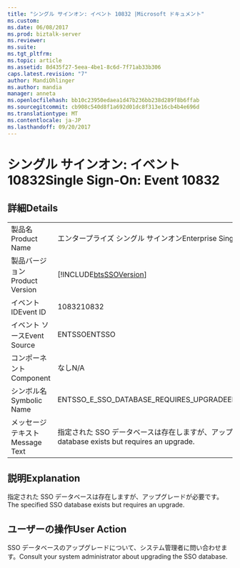 ```yaml
---
title: "シングル サインオン: イベント 10832 |Microsoft ドキュメント"
ms.custom: 
ms.date: 06/08/2017
ms.prod: biztalk-server
ms.reviewer: 
ms.suite: 
ms.tgt_pltfrm: 
ms.topic: article
ms.assetid: 8d435f27-5eea-4be1-8c6d-7f71ab33b306
caps.latest.revision: "7"
author: MandiOhlinger
ms.author: mandia
manager: anneta
ms.openlocfilehash: bb10c23950edaea1d47b236bb238d289f8b6ffab
ms.sourcegitcommit: cb908c540d8f1a692d01dc8f313e16cb4b4e696d
ms.translationtype: MT
ms.contentlocale: ja-JP
ms.lasthandoff: 09/20/2017
---
```

# <a name="single-sign-on-event-10832"></a><span data-ttu-id="f9ea5-102">シングル サインオン: イベント 10832</span><span class="sxs-lookup"><span data-stu-id="f9ea5-102">Single Sign-On: Event 10832</span></span>
## <a name="details"></a><span data-ttu-id="f9ea5-103">詳細</span><span class="sxs-lookup"><span data-stu-id="f9ea5-103">Details</span></span>  
  
|||  
|-|-|  
|<span data-ttu-id="f9ea5-104">製品名</span><span class="sxs-lookup"><span data-stu-id="f9ea5-104">Product Name</span></span>|<span data-ttu-id="f9ea5-105">エンタープライズ シングル サインオン</span><span class="sxs-lookup"><span data-stu-id="f9ea5-105">Enterprise Single Sign-On</span></span>|  
|<span data-ttu-id="f9ea5-106">製品バージョン</span><span class="sxs-lookup"><span data-stu-id="f9ea5-106">Product Version</span></span>|[!INCLUDE[btsSSOVersion](../includes/btsssoversion-md.md)]|  
|<span data-ttu-id="f9ea5-107">イベント ID</span><span class="sxs-lookup"><span data-stu-id="f9ea5-107">Event ID</span></span>|<span data-ttu-id="f9ea5-108">10832</span><span class="sxs-lookup"><span data-stu-id="f9ea5-108">10832</span></span>|  
|<span data-ttu-id="f9ea5-109">イベント ソース</span><span class="sxs-lookup"><span data-stu-id="f9ea5-109">Event Source</span></span>|<span data-ttu-id="f9ea5-110">ENTSSO</span><span class="sxs-lookup"><span data-stu-id="f9ea5-110">ENTSSO</span></span>|  
|<span data-ttu-id="f9ea5-111">コンポーネント</span><span class="sxs-lookup"><span data-stu-id="f9ea5-111">Component</span></span>|<span data-ttu-id="f9ea5-112">なし</span><span class="sxs-lookup"><span data-stu-id="f9ea5-112">N/A</span></span>|  
|<span data-ttu-id="f9ea5-113">シンボル名</span><span class="sxs-lookup"><span data-stu-id="f9ea5-113">Symbolic Name</span></span>|<span data-ttu-id="f9ea5-114">ENTSSO_E_SSO_DATABASE_REQUIRES_UPGRADE</span><span class="sxs-lookup"><span data-stu-id="f9ea5-114">ENTSSO_E_SSO_DATABASE_REQUIRES_UPGRADE</span></span>|  
|<span data-ttu-id="f9ea5-115">メッセージ テキスト</span><span class="sxs-lookup"><span data-stu-id="f9ea5-115">Message Text</span></span>|<span data-ttu-id="f9ea5-116">指定された SSO データベースは存在しますが、アップグレードが必要です。</span><span class="sxs-lookup"><span data-stu-id="f9ea5-116">The specified SSO database exists but requires an upgrade.</span></span>|  
  
## <a name="explanation"></a><span data-ttu-id="f9ea5-117">説明</span><span class="sxs-lookup"><span data-stu-id="f9ea5-117">Explanation</span></span>  
 <span data-ttu-id="f9ea5-118">指定された SSO データベースは存在しますが、アップグレードが必要です。</span><span class="sxs-lookup"><span data-stu-id="f9ea5-118">The specified SSO database exists but requires an upgrade.</span></span>  
  
## <a name="user-action"></a><span data-ttu-id="f9ea5-119">ユーザーの操作</span><span class="sxs-lookup"><span data-stu-id="f9ea5-119">User Action</span></span>  
 <span data-ttu-id="f9ea5-120">SSO データベースのアップグレードについて、システム管理者に問い合わせます。</span><span class="sxs-lookup"><span data-stu-id="f9ea5-120">Consult your system administrator about upgrading the SSO database.</span></span>